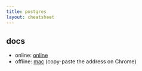 ```yaml
---
title: postgres
layout: cheatsheet
---
```

## docs
- online: [online](http://www.postgresql.org/docs/9.4/static/index.html)
- offline: [mac](file:///usr/local/opt/postgresql/share/doc/postgresql/html/index.html) (copy-paste the address on Chrome)

